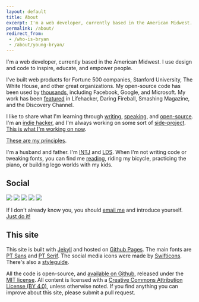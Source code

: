 ```yaml
---
layout: default
title: About
excerpt: I'm a web developer, currently based in the American Midwest. I use design and code to inspire, educate, and empower people.
permalink: /about/
redirect_from:
 - /who-is-bryan
 - /about/young-bryan/
---
```


I'm a web developer, currently based in the American Midwest. I use design and code to inspire, educate, and empower people.

I've built web products for Fortune 500 companies, Stanford University, The White House, and other great organizations. My open-source code has been used by [thousands](https://github.com/bryanbraun/anchorjs/network/dependents?package_id=UGFja2FnZS0xNDk5MDEzMw%3D%3D), including Facebook, Google, and Microsoft. My work has been [featured](/news) in Lifehacker, Daring Fireball, Smashing Magazine, and the Discovery Channel.

I like to share what I'm learning through [writing](/blog), [speaking](/speaking), and [open-source](https://github.com/bryanbraun). I'm an [indie hacker](https://www.indiehackers.com/start), and I'm always working on some sort of [side-project](/projects). [This is what I'm working on now](/now).

[These are my principles](/principles).

I'm a husband and father. I'm [INTJ](https://www.16personalities.com/intj-personality) and [LDS](https://www.lds.org/?lang=eng). When I'm not writing code or tweaking fonts, you can find me [reading](/books), riding my bicycle, practicing the piano, or building lego worlds with my kids.

## Social

<div class="social-icons">
  <a href="https://twitter.com/BryanEBraun"><img src="{{site.url}}/assets/images/line-icon-twitter.svg" /></a>
  <a href="https://github.com/bryanbraun"><img src="{{site.url}}/assets/images/line-icon-github.svg" /></a>
  <a href="https://codepen.io/bryanbraun"><img src="{{site.url}}/assets/images/line-icon-codepen.svg" /></a>
  <a href="https://www.linkedin.com/in/bryanbraun"><img src="{{site.url}}/assets/images/line-icon-linkedin.svg" /></a>
  <a href="https://www.facebook.com/bryanbr4un"><img src="{{site.url}}/assets/images/line-icon-facebook.svg" /></a>
</div>

If I don't already know you, you should [email me](mailto:bbraun7@gmail.com) and introduce yourself. [Just do it!](https://www.youtube.com/watch?v=ZXsQAXx_ao0)

## This site

This site is built with [Jekyll](https://jekyllrb.com/) and hosted on [Github Pages](https://pages.github.com/). The main fonts are [PT Sans](https://fonts.google.com/specimen/PT+Sans) and [PT Serif](https://fonts.google.com/specimen/PT+Serif). The social media icons were made by [Swifticons](https://www.swifticons.com). There's also a [styleguide](/styleguide).

All the code is open-source, and [available on Github](https://github.com/bryanbraun/bryanbraun.github.io), released under the [MIT license](https://github.com/bryanbraun/bryanbraun.github.io/blob/master/license.md). All content is licensed with a [Creative Commons Attribution License (BY 4.0)](https://creativecommons.org/licenses/by/4.0/), unless otherwise noted. If you find anything you can improve about this site, please submit a pull request.
